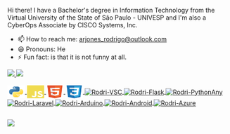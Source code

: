 Hi there!
I have a Bachelor's degree in Information Technology from the Virtual University of the State of São Paulo - UNIVESP and I'm also a CyberOps Associate by CISCO Systems, Inc. 
- 📫 How to reach me: arjones_rodrigo@outlook.com
- 😄 Pronouns: He
- ⚡ Fun fact: is that it is not funny at all.

<div>
  <a href="https://beacons.ai/ArjonesRodrigo">
  <img height="180em" src="https://github-readme-stats.vercel.app/api?username=ArjonesRodrigo&show_icons=true&theme=dark&include_all_commits=true&count_private=true"/>
  <img height="180em" src="https://github-readme-stats.vercel.app/api/top-langs/?username=ArjonesRodrigo&layout=compact&langs_count=16&theme=dark"/>
</div>
 
  <div style="display: inline_block"><br>
  
  <img align="center" alt="Rodri-Python" height="30" width="40" src="https://raw.githubusercontent.com/devicons/devicon/master/icons/python/python-original.svg">
  <img align="center" alt="Rodri-Js" height="30" width="40" src="https://raw.githubusercontent.com/devicons/devicon/master/icons/javascript/javascript-plain.svg">
  <img align="center" alt="Rodri-HTML" height="30" width="40" src="https://raw.githubusercontent.com/devicons/devicon/master/icons/html5/html5-original.svg">
  <img align="center" alt="Rodri-CSS" height="30" width="40" src="https://raw.githubusercontent.com/devicons/devicon/master/icons/css3/css3-original.svg">
  <img align="center" alt="Rodri-VSC" height="30" width="40" src="https://cdn.jsdelivr.net/gh/devicons/devicon/icons/vscode/vscode-original.svg" />
  <img align="center" alt="Rodri-Flask" height="30" width="40" src="https://cdn.jsdelivr.net/gh/devicons/devicon/icons/flask/flask-original.svg" />
  <img align="center" alt="Rodri-PythonAny" height= "30" width="40" src="https://avatars.githubusercontent.com/u/181511?v=4" />
  <img align="center" alt="Rodri-Laravel" height="30" width="40"src="https://cdn.jsdelivr.net/gh/devicons/devicon/icons/laravel/laravel-plain-wordmark.svg" />
  <img align="center" alt="Rodri-Arduino" height="30" width="40"src="https://cdn.jsdelivr.net/gh/devicons/devicon/icons/arduino/arduino-original-wordmark.svg" />
  <img align="center" alt="Rodri-Android" height="30" width="40" src="https://cdn.jsdelivr.net/gh/devicons/devicon/icons/android/android-original.svg" />
  <img align="center" alt="Rodri-Azure" height="30" width="40" src="https://cdn.jsdelivr.net/gh/devicons/devicon/icons/azure/azure-original-wordmark.svg" />
  
</div>
  
  ##
  
  <div>
   <a href = "mailto:arjones_rodrigo@outlook.com"><img src="https://img.shields.io/badge/Microsoft_Outlook-0078D4?style=for-the-badge&logo=microsoft-outlook&logoColor=white" target="_blank"></a>
  </div>
 
